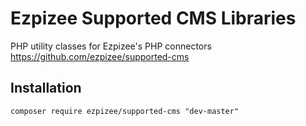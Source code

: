 Ezpizee Supported CMS Libraries
===============================

PHP utility classes for Ezpizee's PHP connectors
https://github.com/ezpizee/supported-cms

## Installation

```
composer require ezpizee/supported-cms "dev-master"
```
